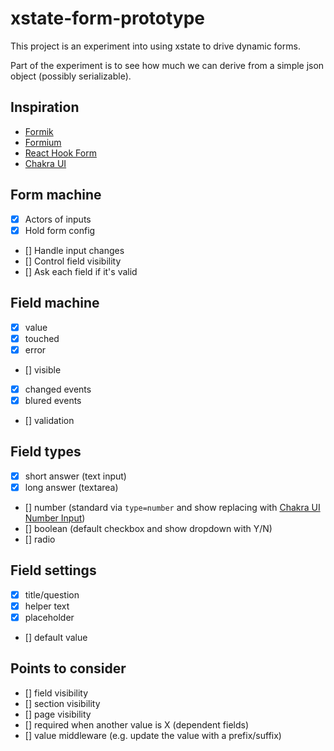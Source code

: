 # xstate-form-prototype

This project is an experiment into using xstate to drive dynamic forms.

Part of the experiment is to see how much we can derive from a simple json object (possibly serializable).

## Inspiration

- [Formik](https://formik.org/)
- [Formium](https://formium.io/)
- [React Hook Form](https://react-hook-form.com/)
- [Chakra UI](https://chakra-ui.com/)

## Form machine

- [x] Actors of inputs
- [x] Hold form config
- [] Handle input changes
- [] Control field visibility
- [] Ask each field if it's valid

## Field machine

- [x] value
- [x] touched
- [x] error
- [] visible
- [x] changed events
- [x] blured events
- [] validation

## Field types

- [x] short answer (text input)
- [x] long answer (textarea)
- [] number (standard via `type=number` and show replacing with [Chakra UI Number Input](https://chakra-ui.com/docs/form/number-input))
- [] boolean (default checkbox and show dropdown with Y/N)
- [] radio

## Field settings

- [x] title/question
- [x] helper text
- [x] placeholder
- [] default value

## Points to consider

- [] field visibility
- [] section visibility
- [] page visibility
- [] required when another value is X (dependent fields)
- [] value middleware (e.g. update the value with a prefix/suffix)
